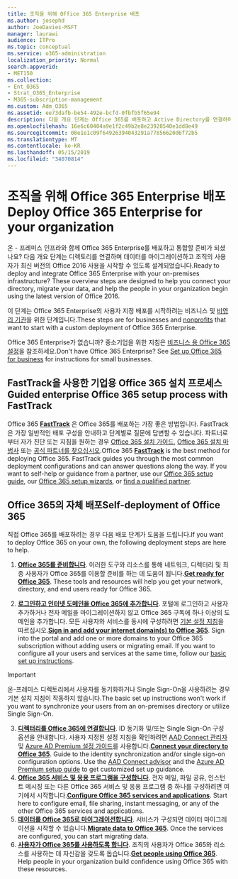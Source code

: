 ```yaml
---
title: 조직을 위해 Office 365 Enterprise 배포
ms.author: josephd
author: JoeDavies-MSFT
manager: laurawi
audience: ITPro
ms.topic: conceptual
ms.service: o365-administration
localization_priority: Normal
search.appverid:
- MET150
ms.collection:
- Ent_O365
- Strat_O365_Enterprise
- M365-subscription-management
ms.custom: Adm_O365
ms.assetid: ee73dafb-be54-492e-bcfd-0fbfb5f65e94
description: 다음 개요 단계는 Office 365를 배포하고 Active Directory를 연결하며 데이터를 마이그레이션하고 조직의 사용자가 최신 버전의 Office 2016 사용을 시작할 수 있도록 설계되었습니다.
ms.openlocfilehash: 16e6c60404a9e1f2c49b2e8e23920540e1dd8e49
ms.sourcegitcommit: 08e1e1c09f64926394043291a77856620d6f72b5
ms.translationtype: MT
ms.contentlocale: ko-KR
ms.lasthandoff: 05/15/2019
ms.locfileid: "34070814"
---
```

# <a name="deploy-office-365-enterprise-for-your-organization"></a><span data-ttu-id="a516b-103">조직을 위해 Office 365 Enterprise 배포</span><span class="sxs-lookup"><span data-stu-id="a516b-103">Deploy Office 365 Enterprise for your organization</span></span>
<span data-ttu-id="a516b-p101">온 - 프레미스 인프라와 함께 Office 365 Enterprise를 배포하고 통합할 준비가 되셨나요? 다음 개요 단계는 디렉토리를 연결하며 데이터를 마이그레이션하고 조직의 사용자가 최신 버전의 Office 2016 사용을 시작할 수 있도록 설계되었습니다.</span><span class="sxs-lookup"><span data-stu-id="a516b-p101">Ready to deploy and integrate Office 365 Enterprise with your on-premises infrastructure? These overview steps are designed to help you connect your directory, migrate your data, and help the people in your organization begin using the latest version of Office 2016.</span></span>
  
<span data-ttu-id="a516b-106">이 단계는 Office 365 Enterprise의 사용자 지정 배포를 시작하려는 비즈니스 및 [비영리 기관](https://go.microsoft.com/fwlink/?LinkId=627221)을 위한 단계입니다.</span><span class="sxs-lookup"><span data-stu-id="a516b-106">These steps are for businesses and [nonprofits](https://go.microsoft.com/fwlink/?LinkId=627221) that want to start with a custom deployment of Office 365 Enterprise.</span></span> 
  
<span data-ttu-id="a516b-p102">Office 365 Enterprise가 없습니까? 중소기업을 위한 지침은 [비즈니스 용 Office 365 설정](https://support.office.com/article/6a3a29a0-e616-4713-99d1-15eda62d04fa)을 참조하세요.</span><span class="sxs-lookup"><span data-stu-id="a516b-p102">Don't have Office 365 Enterprise? See [Set up Office 365 for business](https://support.office.com/article/6a3a29a0-e616-4713-99d1-15eda62d04fa) for instructions for small businesses.</span></span> 
  
## <a name="guided-enterprise-office-365-setup-process-with-fasttrack"></a><span data-ttu-id="a516b-109">FastTrack을 사용한 기업용 Office 365 설치 프로세스</span><span class="sxs-lookup"><span data-stu-id="a516b-109">Guided enterprise Office 365 setup process with FastTrack</span></span>
<span data-ttu-id="a516b-p103">Office 365 **[FastTrack](https://docs.microsoft.com/fasttrack)** 은 Office 365를 배포하는 가장 좋은 방법입니다. FastTrack은 가장 일반적인 배포 구성을 안내하고 단계별로 질문에 답변할 수 있습니다. 파트너로부터 자가 진단 또는 지침을 원하는 경우 [Office 365 설치 가이드](https://support.office.com/article/Set-up-Office-365-for-business-6a3a29a0-e616-4713-99d1-15eda62d04fa), [Office 365 설치 마법사](https://aka.ms/o365fasttrack) 또는 [공식 파트너를 찾으십시오](https://partnercenter.microsoft.com/en-us/pcv/search).</span><span class="sxs-lookup"><span data-stu-id="a516b-p103">Office 365 **[FastTrack](https://docs.microsoft.com/fasttrack)** is the best method for deploying Office 365. FastTrack guides you through the most common deployment configurations and can answer questions along the way. If you want to self-help or guidance from a partner, use our [Office 365 setup guide](https://support.office.com/article/Set-up-Office-365-for-business-6a3a29a0-e616-4713-99d1-15eda62d04fa), our [Office 365 setup wizards](https://aka.ms/o365fasttrack), or [find a qualified partner](https://partnercenter.microsoft.com/en-us/pcv/search).</span></span>

## <a name="self-deployment-of-office-365"></a><span data-ttu-id="a516b-113">Office 365의 자체 배포</span><span class="sxs-lookup"><span data-stu-id="a516b-113">Self-deployment of Office 365</span></span>
<span data-ttu-id="a516b-114">직접 Office 365를 배포하려는 경우 다음 배포 단계가 도움을 드립니다.</span><span class="sxs-lookup"><span data-stu-id="a516b-114">If you want to deploy Office 365 on your own, the following deployment steps are here to help.</span></span>

1. <span data-ttu-id="a516b-p104">**[Office 365를 준비합니다](get-your-organization-ready-for-office-365.md)**. 이러한 도구와 리소스를 통해 네트워크, 디렉터리 및 최종 사용자가 Office 365를 이용할 준비를 하는 데 도움이 됩니다.</span><span class="sxs-lookup"><span data-stu-id="a516b-p104">**[Get ready for Office 365](get-your-organization-ready-for-office-365.md)**. These tools and resources will help you get your network, directory, and end users ready for Office 365.</span></span>

2. <span data-ttu-id="a516b-p105">**[로그인하고 인터넷 도메인을 Office 365에 추가합니다](https://portal.office.com/Domains/AddDomainWizard.aspx?Scenario=AdvancedSetup)**. 포털에 로그인하고 사용자 추가하거나 전자 메일을 마이그레이션하지 않고 Office 365 구독에 하나 이상의 도메인을 추가합니다. 모든 사용자와 서비스를 동시에 구성하려면 [기본 설정 지침](https://support.office.com/article/Set-up-Office-365-for-business-6a3a29a0-e616-4713-99d1-15eda62d04fa)을 따르십시오.</span><span class="sxs-lookup"><span data-stu-id="a516b-p105">**[Sign in and add your internet domain(s) to Office 365](https://portal.office.com/Domains/AddDomainWizard.aspx?Scenario=AdvancedSetup)**. Sign into the portal and add one or more domains to your Office 365 subscription without adding users or migrating email. If you want to configure all your users and services at the same time, follow our [basic set up instructions](https://support.office.com/article/Set-up-Office-365-for-business-6a3a29a0-e616-4713-99d1-15eda62d04fa).</span></span>

>[!IMPORTANT] 
><span data-ttu-id="a516b-120">온-프레미스 디렉토리에서 사용자를 동기화하거나 Single Sign-On을 사용하려는 경우 기본 설치 지침이 작동하지 않습니다.</span><span class="sxs-lookup"><span data-stu-id="a516b-120">The basic set up instructions won't work if you want to synchronize your users from an on-premises directory or utilize Single Sign-On.</span></span>

3. <span data-ttu-id="a516b-p106">**[디렉터리를 Office 365에 연결합니다](https://support.office.com/article/Understanding-Office-365-Identity-and-Azure-Active-Directory-06a189e7-5ec6-4af2-94bf-a22ea225a7a9)**. ID 동기화 및/또는 Single Sign-On 구성 옵션을 안내합니다. 사용자 지정된 설정 지침을 확인하려면 [AAD Connect 관리자](https://aka.ms/aadconnectpwsync) 및 [Azure AD Premium 설정 가이드](https://aka.ms/aadpguidance)를 사용합니다.</span><span class="sxs-lookup"><span data-stu-id="a516b-p106">**[Connect your directory to Office 365](https://support.office.com/article/Understanding-Office-365-Identity-and-Azure-Active-Directory-06a189e7-5ec6-4af2-94bf-a22ea225a7a9)**. Guide to the identity synchronization and/or single sign-on configuration options. Use the [AAD Connect advisor](https://aka.ms/aadconnectpwsync) and the [Azure AD Premium setup guide](https://aka.ms/aadpguidance) to get customized set up guidance.</span></span>
4. <span data-ttu-id="a516b-p107">**[Office 365 서비스 및 응용 프로그램을 구성합니다](configure-services-and-applications.md)**. 전자 메일, 파일 공유, 인스턴트 메시징 또는 다른 Office 365 서비스 및 응용 프로그램 중 하나를 구성하려면 여기에서 시작합니다.</span><span class="sxs-lookup"><span data-stu-id="a516b-p107">**[Configure Office 365 services and applications](configure-services-and-applications.md)**. Start here to configure email, file sharing, instant messaging, or any of the other Office 365 services and applications.</span></span>
5. <span data-ttu-id="a516b-p108">**[데이터를 Office 365로 마이그레이션합니다](migrate-data-to-office-365.md)**. 서비스가 구성되면 데이터 마이그레이션을 시작할 수 있습니다.</span><span class="sxs-lookup"><span data-stu-id="a516b-p108">**[Migrate data to Office 365](migrate-data-to-office-365.md)**. Once the services are configured, you can start migrating data.</span></span>
6. <span data-ttu-id="a516b-p109">**[사용자가 Office 365를 사용하도록 합니다](https://support.office.com/article/Get-started-with-Office-365-for-business-d6466f0d-5d13-464a-adcb-00906ae87029)**. 조직의 사용자가 Office 365와 리소스를 사용하는 데 자신감을 갖도록 돕습니다.</span><span class="sxs-lookup"><span data-stu-id="a516b-p109">**[Get people using Office 365](https://support.office.com/article/Get-started-with-Office-365-for-business-d6466f0d-5d13-464a-adcb-00906ae87029)**. Help people in your organization build confidence using Office 365 with these resources.</span></span>